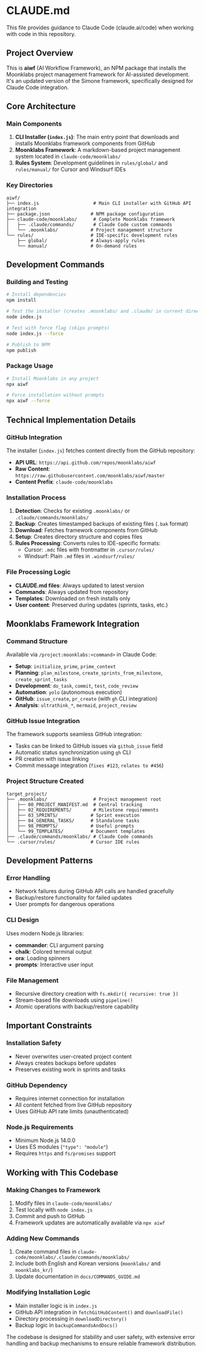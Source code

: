 # CLAUDE.md

This file provides guidance to Claude Code (claude.ai/code) when working with code in this repository.

## Project Overview

This is **aiwf** (AI Workflow Framework), an NPM package that installs the Moonklabs project management framework for AI-assisted development. It's an updated version of the Simone framework, specifically designed for Claude Code integration.

## Core Architecture

### Main Components

1. **CLI Installer (`index.js`)**: The main entry point that downloads and installs Moonklabs framework components from GitHub
2. **Moonklabs Framework**: A markdown-based project management system located in `claude-code/moonklabs/`
3. **Rules System**: Development guidelines in `rules/global/` and `rules/manual/` for Cursor and Windsurf IDEs

### Key Directories

```
aiwf/
├── index.js                    # Main CLI installer with GitHub API integration
├── package.json               # NPM package configuration
├── claude-code/moonklabs/      # Complete Moonklabs framework
│   ├── .claude/commands/       # Claude Code custom commands
│   └── .moonklabs/            # Project management structure
└── rules/                     # IDE-specific development rules
    ├── global/                # Always-apply rules
    └── manual/                # On-demand rules
```

## Development Commands

### Building and Testing

```bash
# Install dependencies
npm install

# Test the installer (creates .moonklabs/ and .claude/ in current directory)
node index.js

# Test with force flag (skips prompts)
node index.js --force

# Publish to NPM
npm publish
```

### Package Usage

```bash
# Install Moonklabs in any project
npx aiwf

# Force installation without prompts
npx aiwf --force
```

## Technical Implementation Details

### GitHub Integration

The installer (`index.js`) fetches content directly from the GitHub repository:

- **API URL**: `https://api.github.com/repos/moonklabs/aiwf`
- **Raw Content**: `https://raw.githubusercontent.com/moonklabs/aiwf/master`
- **Content Prefix**: `claude-code/moonklabs`

### Installation Process

1. **Detection**: Checks for existing `.moonklabs/` or `.claude/commands/moonklabs/`
2. **Backup**: Creates timestamped backups of existing files (`.bak` format)
3. **Download**: Fetches framework components from GitHub
4. **Setup**: Creates directory structure and copies files
5. **Rules Processing**: Converts rules to IDE-specific formats:
   - Cursor: `.mdc` files with frontmatter in `.cursor/rules/`
   - Windsurf: Plain `.md` files in `.windsurf/rules/`

### File Processing Logic

- **CLAUDE.md files**: Always updated to latest version
- **Commands**: Always updated from repository
- **Templates**: Downloaded on fresh installs only
- **User content**: Preserved during updates (sprints, tasks, etc.)

## Moonklabs Framework Integration

### Command Structure

Available via `/project:moonklabs:<command>` in Claude Code:

- **Setup**: `initialize`, `prime`, `prime_context`
- **Planning**: `plan_milestone`, `create_sprints_from_milestone`, `create_sprint_tasks`
- **Development**: `do_task`, `commit`, `test`, `code_review`
- **Automation**: `yolo` (autonomous execution)
- **GitHub**: `issue_create`, `pr_create` (with `gh` CLI integration)
- **Analysis**: `ultrathink_*`, `mermaid`, `project_review`

### GitHub Issue Integration

The framework supports seamless GitHub integration:

- Tasks can be linked to GitHub issues via `github_issue` field
- Automatic status synchronization using `gh` CLI
- PR creation with issue linking
- Commit message integration (`fixes #123`, `relates to #456`)

### Project Structure Created

```
target_project/
├── .moonklabs/                 # Project management root
│   ├── 00_PROJECT_MANIFEST.md  # Central tracking
│   ├── 02_REQUIREMENTS/        # Milestone requirements
│   ├── 03_SPRINTS/            # Sprint execution
│   ├── 04_GENERAL_TASKS/      # Standalone tasks
│   ├── 98_PROMPTS/            # Useful prompts
│   └── 99_TEMPLATES/          # Document templates
├── .claude/commands/moonklabs/ # Claude Code commands
└── .cursor/rules/             # Cursor IDE rules
```

## Development Patterns

### Error Handling

- Network failures during GitHub API calls are handled gracefully
- Backup/restore functionality for failed updates
- User prompts for dangerous operations

### CLI Design

Uses modern Node.js libraries:

- **commander**: CLI argument parsing
- **chalk**: Colored terminal output
- **ora**: Loading spinners
- **prompts**: Interactive user input

### File Management

- Recursive directory creation with `fs.mkdir({ recursive: true })`
- Stream-based file downloads using `pipeline()`
- Atomic operations with backup/restore capability

## Important Constraints

### Installation Safety

- Never overwrites user-created project content
- Always creates backups before updates
- Preserves existing work in sprints and tasks

### GitHub Dependency

- Requires internet connection for installation
- All content fetched from live GitHub repository
- Uses GitHub API rate limits (unauthenticated)

### Node.js Requirements

- Minimum Node.js 14.0.0
- Uses ES modules (`"type": "module"`)
- Requires `https` and `fs/promises` support

## Working with This Codebase

### Making Changes to Framework

1. Modify files in `claude-code/moonklabs/`
2. Test locally with `node index.js`
3. Commit and push to GitHub
4. Framework updates are automatically available via `npx aiwf`

### Adding New Commands

1. Create command files in `claude-code/moonklabs/.claude/commands/moonklabs/`
2. Include both English and Korean versions (`moonklabs/` and `moonklabs_kr/`)
3. Update documentation in `docs/COMMANDS_GUIDE.md`

### Modifying Installation Logic

- Main installer logic is in `index.js`
- GitHub API integration in `fetchGitHubContent()` and `downloadFile()`
- Directory processing in `downloadDirectory()`
- Backup logic in `backupCommandsAndDocs()`

The codebase is designed for stability and user safety, with extensive error handling and backup mechanisms to ensure reliable framework distribution.
